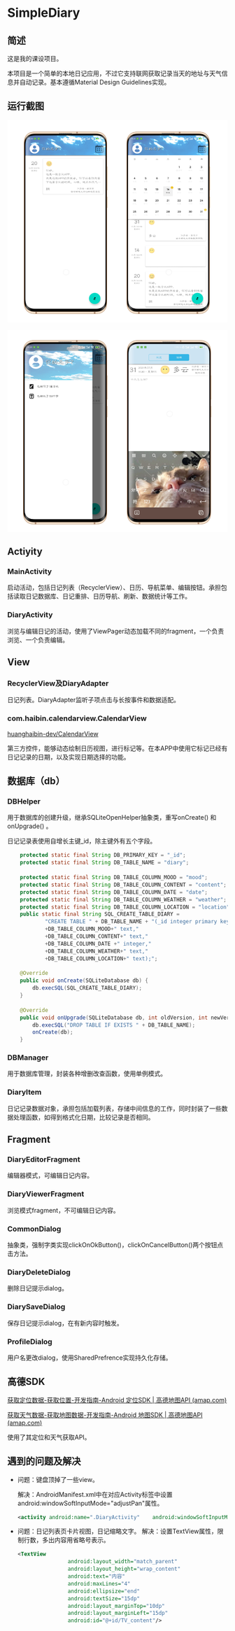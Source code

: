 # SimpleDiary

## 简述

这是我的课设项目。

本项目是一个简单的本地日记应用，不过它支持联网获取记录当天的地址与天气信息并自动记录。基本遵循Material Design Guidelines实现。

## 运行截图



![image-20210731144141377.png (927×853) (raw.githubusercontent.com)](https://raw.githubusercontent.com/MogoMec/SimpleDiary/main/img/image-20210731144141377.png)

![image-20210731144308622.png (916×840) (raw.githubusercontent.com)](https://raw.githubusercontent.com/MogoMec/SimpleDiary/main/img/image-20210731144308622.png)

## Actiyity

### MainActivity

启动活动，包括日记列表（RecyclerView）、日历、导航菜单、编辑按钮。承担包括读取日记数据库、日记重排、日历导航、刷新、数据统计等工作。

### DiaryActivity

浏览与编辑日记的活动，使用了ViewPager动态加载不同的fragment，一个负责浏览、一个负责编辑。

## View

### RecyclerView及DiaryAdapter

日记列表。DiaryAdapter监听子项点击与长按事件和数据适配。

### com.haibin.calendarview.CalendarView

[huanghaibin-dev/CalendarView](https://github.com/huanghaibin-dev/CalendarView)

第三方控件，能够动态绘制日历视图，进行标记等。在本APP中使用它标记已经有日记记录的日期，以及实现日期选择的功能。

## 数据库（db）

### DBHelper

用于数据库的创建升级，继承SQLiteOpenHelper抽象类，重写onCreate() 和 onUpgrade() 。

日记记录表使用自增长主键_id，除主键外有五个字段。

```java
    protected static final String DB_PRIMARY_KEY = "_id";
    protected static final String DB_TABLE_NAME = "diary";

    protected static final String DB_TABLE_COLUMN_MOOD = "mood";
    protected static final String DB_TABLE_COLUMN_CONTENT = "content";
    protected static final String DB_TABLE_COLUMN_DATE = "date";
    protected static final String DB_TABLE_COLUMN_WEATHER = "weather";
    protected static final String DB_TABLE_COLUMN_LOCATION = "location";
    public static final String SQL_CREATE_TABLE_DIARY =
            "CREATE TABLE " + DB_TABLE_NAME + "(_id integer primary key autoincrement,"//主键，自增长
            +DB_TABLE_COLUMN_MOOD+" text,"
            +DB_TABLE_COLUMN_CONTENT+" text,"
            +DB_TABLE_COLUMN_DATE +" integer,"
            +DB_TABLE_COLUMN_WEATHER+" text,"
            +DB_TABLE_COLUMN_LOCATION+" text);";

    @Override
    public void onCreate(SQLiteDatabase db) {
        db.execSQL(SQL_CREATE_TABLE_DIARY);
    }

    @Override
    public void onUpgrade(SQLiteDatabase db, int oldVersion, int newVersion) {
        db.execSQL("DROP TABLE IF EXISTS " + DB_TABLE_NAME);
        onCreate(db);
    }
```

### DBManager

用于数据库管理，封装各种增删改查函数，使用单例模式。

### DiaryItem

日记记录数据对象，承担包括加载列表，存储中间信息的工作，同时封装了一些数据处理函数，如得到格式化日期，比较记录是否相同。

## Fragment

### DiaryEditorFragment 

编辑器模式，可编辑日记内容。

### DiaryViewerFragment

浏览模式fragment，不可编辑日记内容。

### CommonDialog 

抽象类，强制字类实现clickOnOkButton()，clickOnCancelButton()两个按钮点击方法。

### DiaryDeleteDialog 

删除日记提示dialog。

### DiarySaveDialog 

保存日记提示dialog，在有新内容时触发。

### ProfileDialog

用户名更改dialog，使用SharedPrefrence实现持久化存储。

## 高德SDK

[获取定位数据-获取位置-开发指南-Android 定位SDK | 高德地图API (amap.com)](https://lbs.amap.com/api/android-location-sdk/guide/android-location/getlocation)

[获取天气数据-获取地图数据-开发指南-Android 地图SDK | 高德地图API (amap.com)](https://lbs.amap.com/api/android-sdk/guide/map-data/weather/#note)

使用了其定位和天气获取API。

## 遇到的问题及解决

- 问题：键盘顶掉了一些view。

    解决：AndroidManifest.xml中在对应Activity标签中设置android:windowSoftInputMode="adjustPan"属性。

    ```xml
    <activity android:name=".DiaryActivity"    android:windowSoftInputMode="adjustPan"/>
    
    ```

- 问题：日记列表页卡片视图，日记缩略文字。
    解决：设置TextView属性，限制行数，多出内容用省略号表示。

    ```xml
    <TextView
                    android:layout_width="match_parent"
                    android:layout_height="wrap_content"
                    android:text="内容"
                    android:maxLines="4"
                    android:ellipsize="end"
                    android:textSize="15dp"
                    android:layout_marginTop="10dp"
                    android:layout_marginLeft="15dp"
                    android:id="@+id/TV_content"/>
    ```
